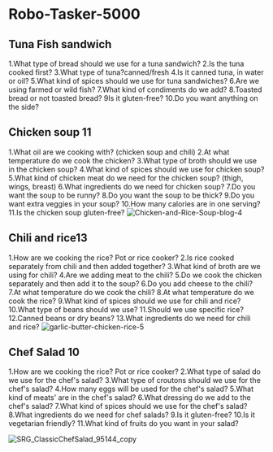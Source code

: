 # Robo-Tasker-5000

## Tuna Fish sandwich 
1.What type of bread should we use for a tuna sandwich?
2.Is the tuna cooked first?
3.What type of tuna?canned/fresh
4.Is it canned tuna, in water or oil?
5.What kind of spices should we use for tuna sandwiches?
6.Are we using farmed or wild fish?
7.What kind of condiments do we add?
8.Toasted bread or not toasted bread?
9Is it gluten-free?
10.Do you want anything on the side?


## Chicken soup 11
1.What oil are we cooking with? (chicken soup and chili)
2.At what temperature do we cook the chicken?
3.What type of broth should we use in the chicken soup?
4.What kind of spices should we use for chicken soup?
5.What kind of chicken meat do we need for the chicken soup? (thigh, wings, breast)
6.What ingredients do we need for chicken soup?
7.Do you want the soup to be runny?
8.Do you want the soup to be thick?
9.Do you want extra veggies in your soup?
10.How many calories are in one serving?
11.Is the chicken soup gluten-free?
![Chicken-and-Rice-Soup-blog-4](https://user-images.githubusercontent.com/127354647/226792055-8421d939-a21d-4ff5-a5b1-ec00187581a3.jpg)


## Chili and rice13

1.How are we cooking the rice? Pot or rice cooker?
2.Is rice cooked separately from chili and then added together?
3.What kind of broth are we using for chili?
4.Are we adding meat to the chili?
5.Do we cook the chicken separately and then add it to the soup?
6.Do you add cheese to the chili?
7.At what temperature do we cook the chili?
8.At what temperature do we cook the rice?
9.What kind of spices should we use for chili and rice?
10.What type of beans should we use?
11.Should we use specific rice?
12.Canned beans or dry beans?
13.What ingredients do we need for chili and rice?
![garlic-butter-chicken-rice-5](https://user-images.githubusercontent.com/127354647/226792394-8ee7d15c-125e-4393-bfba-cb0e1498e947.jpg)

## Chef Salad 10
1.How are we cooking the rice? Pot or rice cooker?
2.What type of salad do we use for the chef's salad?
3.What type of croutons should we use for the chef's salad?
4.How many eggs will be used for the chef's salad?
5.What kind of meats' are in the chef's salad?
6.What dressing do we add to the chef's salad?
7.What kind of spices should we use for the chef's salad?
8.What ingredients do we need for chef salads?
9.Is it gluten-free?
10.Is it vegetarian friendly?
11.What kind of fruits do you want in your salad?


![SRG_ClassicChefSalad_95144_copy](https://user-images.githubusercontent.com/127354647/226792658-d6883f1b-bfcd-4b9e-b25f-6b4a33d312f5.jpg)

